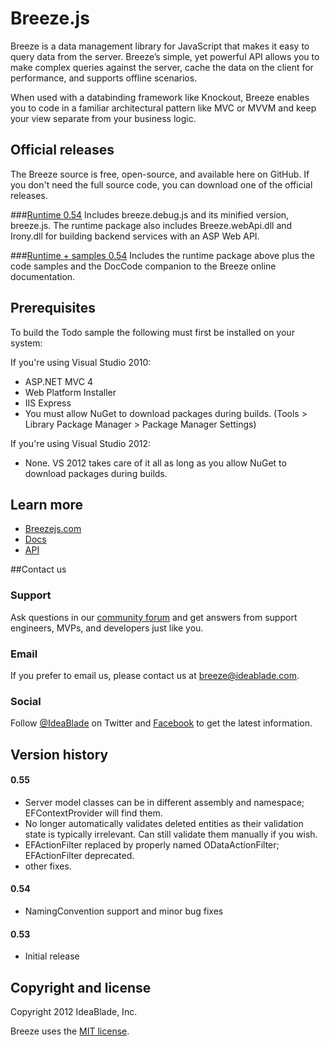 # Breeze.js

Breeze is a data management library for JavaScript that makes it easy to query data from the server. Breeze’s simple, yet powerful API allows you to make complex queries against the server, cache the data on the client for performance, and supports offline scenarios.

When used with a databinding framework like Knockout, Breeze enables you to code in a familiar architectural pattern like MVC or MVVM and keep your view separate from your business logic.

## Official releases

The Breeze source is free, open-source, and available here on GitHub. If you don't need the full source code, you can download one of the official releases.

###[Runtime 0.54](http://www.breezejs.com/sites/all/packages/breeze-runtime-0.54.zip)
Includes breeze.debug.js and its minified version, breeze.js. The runtime package also includes Breeze.webApi.dll and Irony.dll for building backend services with an ASP Web API.

###[Runtime + samples 0.54](http://www.breezejs.com/sites/all/packages/breeze-runtime-plus-0.54.zip)
Includes the runtime package above plus the code samples and the DocCode companion to the Breeze online documentation.

## Prerequisites
To build the Todo sample the following must first be installed on your system:

If you're using Visual Studio 2010:
- ASP.NET MVC 4 
- Web Platform Installer
- IIS Express
- You must allow NuGet to download packages during builds. (Tools > Library Package Manager > Package Manager Settings)

If you're using Visual Studio 2012:
- None. VS 2012 takes care of it all as long as you allow NuGet to download packages during builds.



## Learn more

   * [Breezejs.com](http://www.breezejs.com/)
   * [Docs](http://www.breezejs.com/documentation/introduction)
   * [API](http://www.breezejs.com/sites/all/apidocs/index.html)

##Contact us

### Support

Ask questions in our [community forum](http://www.ideablade.com/forum/default.asp?C=9&title=breeze) and get answers from support engineers, MVPs, and developers just like you.

### Email

If you prefer to email us, please contact us at [breeze@ideablade.com](mailto:breeze@ideablade.com).

### Social

Follow [@IdeaBlade](http://twitter.com/#!/ideablade) on Twitter and [Facebook](https://www.facebook.com/IdeaBlade) to get the latest information.

## Version history

#### 0.55
- Server model classes can be in different assembly and namespace; EFContextProvider will find them.
- No longer automatically validates deleted entities as their validation state is typically irrelevant. Can still validate them manually if you wish.
- EFActionFilter replaced by properly named ODataActionFilter; EFActionFilter deprecated.
- other fixes.

#### 0.54
- NamingConvention support and minor bug fixes

#### 0.53
- Initial release
 

## Copyright and license
Copyright 2012 IdeaBlade, Inc.

Breeze uses the [MIT license](http://opensource.org/licenses/mit-license.php).